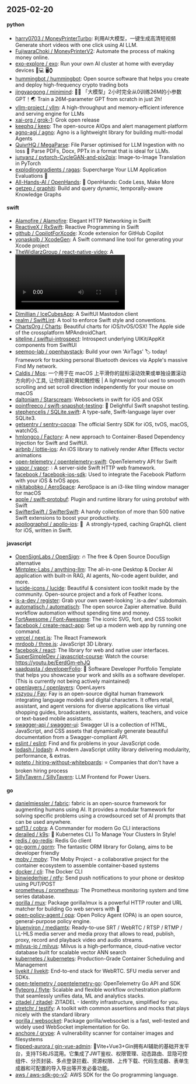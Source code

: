 ## 2025-02-20

#### python
* [harry0703 / MoneyPrinterTurbo](https://github.com/harry0703/MoneyPrinterTurbo): 利用AI大模型，一键生成高清短视频 Generate short videos with one click using AI LLM.
* [FujiwaraChoki / MoneyPrinterV2](https://github.com/FujiwaraChoki/MoneyPrinterV2): Automate the process of making money online.
* [exo-explore / exo](https://github.com/exo-explore/exo): Run your own AI cluster at home with everyday devices 📱💻 🖥️⌚
* [hummingbot / hummingbot](https://github.com/hummingbot/hummingbot): Open source software that helps you create and deploy high-frequency crypto trading bots
* [jingyaogong / minimind](https://github.com/jingyaogong/minimind): 🚀🚀 「大模型」2小时完全从0训练26M的小参数GPT！🌏 Train a 26M-parameter GPT from scratch in just 2h!
* [vllm-project / vllm](https://github.com/vllm-project/vllm): A high-throughput and memory-efficient inference and serving engine for LLMs
* [xai-org / grok-1](https://github.com/xai-org/grok-1): Grok open release
* [keephq / keep](https://github.com/keephq/keep): The open-source AIOps and alert management platform
* [agno-agi / agno](https://github.com/agno-agi/agno): Agno is a lightweight library for building multi-modal Agents
* [QuivrHQ / MegaParse](https://github.com/QuivrHQ/MegaParse): File Parser optimised for LLM Ingestion with no loss 🧠 Parse PDFs, Docx, PPTx in a format that is ideal for LLMs.
* [junyanz / pytorch-CycleGAN-and-pix2pix](https://github.com/junyanz/pytorch-CycleGAN-and-pix2pix): Image-to-Image Translation in PyTorch
* [explodinggradients / ragas](https://github.com/explodinggradients/ragas): Supercharge Your LLM Application Evaluations 🚀
* [All-Hands-AI / OpenHands](https://github.com/All-Hands-AI/OpenHands): 🙌 OpenHands: Code Less, Make More
* [getzep / graphiti](https://github.com/getzep/graphiti): Build and query dynamic, temporally-aware Knowledge Graphs

#### swift
* [Alamofire / Alamofire](https://github.com/Alamofire/Alamofire): Elegant HTTP Networking in Swift
* [ReactiveX / RxSwift](https://github.com/ReactiveX/RxSwift): Reactive Programming in Swift
* [github / CopilotForXcode](https://github.com/github/CopilotForXcode): Xcode extension for GitHub Copilot
* [yonaskolb / XcodeGen](https://github.com/yonaskolb/XcodeGen): A Swift command line tool for generating your Xcode project
* [TheWidlarzGroup / react-native-video](https://github.com/TheWidlarzGroup/react-native-video): A <Video /> component for react-native
* [Dimillian / IceCubesApp](https://github.com/Dimillian/IceCubesApp): A SwiftUI Mastodon client
* [realm / SwiftLint](https://github.com/realm/SwiftLint): A tool to enforce Swift style and conventions.
* [ChartsOrg / Charts](https://github.com/ChartsOrg/Charts): Beautiful charts for iOS/tvOS/OSX! The Apple side of the crossplatform MPAndroidChart.
* [siteline / swiftui-introspect](https://github.com/siteline/swiftui-introspect): Introspect underlying UIKit/AppKit components from SwiftUI
* [seemoo-lab / openhaystack](https://github.com/seemoo-lab/openhaystack): Build your own 'AirTags' 🏷 today! Framework for tracking personal Bluetooth devices via Apple's massive Find My network.
* [Caldis / Mos](https://github.com/Caldis/Mos): 一个用于在 macOS 上平滑你的鼠标滚动效果或单独设置滚动方向的小工具, 让你的滚轮爽如触控板 | A lightweight tool used to smooth scrolling and set scroll direction independently for your mouse on macOS
* [daltoniam / Starscream](https://github.com/daltoniam/Starscream): Websockets in swift for iOS and OSX
* [pointfreeco / swift-snapshot-testing](https://github.com/pointfreeco/swift-snapshot-testing): 📸 Delightful Swift snapshot testing.
* [stephencelis / SQLite.swift](https://github.com/stephencelis/SQLite.swift): A type-safe, Swift-language layer over SQLite3.
* [getsentry / sentry-cocoa](https://github.com/getsentry/sentry-cocoa): The official Sentry SDK for iOS, tvOS, macOS, watchOS.
* [hmlongco / Factory](https://github.com/hmlongco/Factory): A new approach to Container-Based Dependency Injection for Swift and SwiftUI.
* [airbnb / lottie-ios](https://github.com/airbnb/lottie-ios): An iOS library to natively render After Effects vector animations
* [open-telemetry / opentelemetry-swift](https://github.com/open-telemetry/opentelemetry-swift): OpenTelemetry API for Swift
* [vapor / vapor](https://github.com/vapor/vapor): 💧 A server-side Swift HTTP web framework.
* [facebook / facebook-ios-sdk](https://github.com/facebook/facebook-ios-sdk): Used to integrate the Facebook Platform with your iOS & tvOS apps.
* [nikitabobko / AeroSpace](https://github.com/nikitabobko/AeroSpace): AeroSpace is an i3-like tiling window manager for macOS
* [apple / swift-protobuf](https://github.com/apple/swift-protobuf): Plugin and runtime library for using protobuf with Swift
* [SwifterSwift / SwifterSwift](https://github.com/SwifterSwift/SwifterSwift): A handy collection of more than 500 native Swift extensions to boost your productivity.
* [apollographql / apollo-ios](https://github.com/apollographql/apollo-ios): 📱  A strongly-typed, caching GraphQL client for iOS, written in Swift.

#### javascript
* [OpenSignLabs / OpenSign](https://github.com/OpenSignLabs/OpenSign): 🔥 The free & Open Source DocuSign alternative
* [Mintplex-Labs / anything-llm](https://github.com/Mintplex-Labs/anything-llm): The all-in-one Desktop & Docker AI application with built-in RAG, AI agents, No-code agent builder, and more.
* [lucide-icons / lucide](https://github.com/lucide-icons/lucide): Beautiful & consistent icon toolkit made by the community. Open-source project and a fork of Feather Icons.
* [is-a-dev / register](https://github.com/is-a-dev/register): Grab your own sweet-looking '.is-a.dev' subdomain.
* [automatisch / automatisch](https://github.com/automatisch/automatisch): The open source Zapier alternative. Build workflow automation without spending time and money.
* [FortAwesome / Font-Awesome](https://github.com/FortAwesome/Font-Awesome): The iconic SVG, font, and CSS toolkit
* [facebook / create-react-app](https://github.com/facebook/create-react-app): Set up a modern web app by running one command.
* [vercel / next.js](https://github.com/vercel/next.js): The React Framework
* [mrdoob / three.js](https://github.com/mrdoob/three.js): JavaScript 3D Library.
* [facebook / react](https://github.com/facebook/react): The library for web and native user interfaces.
* [SuperSimpleDev / javascript-course](https://github.com/SuperSimpleDev/javascript-course): Watch the course: https://youtu.be/EerdGm-ehJQ
* [saadpasta / developerFolio](https://github.com/saadpasta/developerFolio): 🚀 Software Developer Portfolio Template that helps you showcase your work and skills as a software developer. (This is currently not being actively maintained)
* [openlayers / openlayers](https://github.com/openlayers/openlayers): OpenLayers
* [xszyou / Fay](https://github.com/xszyou/Fay): Fay is an open-source digital human framework integrating language models and digital characters. It offers retail, assistant, and agent versions for diverse applications like virtual shopping guides, broadcasters, assistants, waiters, teachers, and voice or text-based mobile assistants.
* [swagger-api / swagger-ui](https://github.com/swagger-api/swagger-ui): Swagger UI is a collection of HTML, JavaScript, and CSS assets that dynamically generate beautiful documentation from a Swagger-compliant API.
* [eslint / eslint](https://github.com/eslint/eslint): Find and fix problems in your JavaScript code.
* [lodash / lodash](https://github.com/lodash/lodash): A modern JavaScript utility library delivering modularity, performance, & extras.
* [poteto / hiring-without-whiteboards](https://github.com/poteto/hiring-without-whiteboards): ⭐️ Companies that don't have a broken hiring process
* [SillyTavern / SillyTavern](https://github.com/SillyTavern/SillyTavern): LLM Frontend for Power Users.

#### go
* [danielmiessler / fabric](https://github.com/danielmiessler/fabric): fabric is an open-source framework for augmenting humans using AI. It provides a modular framework for solving specific problems using a crowdsourced set of AI prompts that can be used anywhere.
* [spf13 / cobra](https://github.com/spf13/cobra): A Commander for modern Go CLI interactions
* [derailed / k9s](https://github.com/derailed/k9s): 🐶 Kubernetes CLI To Manage Your Clusters In Style!
* [redis / go-redis](https://github.com/redis/go-redis): Redis Go client
* [go-gorm / gorm](https://github.com/go-gorm/gorm): The fantastic ORM library for Golang, aims to be developer friendly
* [moby / moby](https://github.com/moby/moby): The Moby Project - a collaborative project for the container ecosystem to assemble container-based systems
* [docker / cli](https://github.com/docker/cli): The Docker CLI
* [binwiederhier / ntfy](https://github.com/binwiederhier/ntfy): Send push notifications to your phone or desktop using PUT/POST
* [prometheus / prometheus](https://github.com/prometheus/prometheus): The Prometheus monitoring system and time series database.
* [gorilla / mux](https://github.com/gorilla/mux): Package gorilla/mux is a powerful HTTP router and URL matcher for building Go web servers with 🦍
* [open-policy-agent / opa](https://github.com/open-policy-agent/opa): Open Policy Agent (OPA) is an open source, general-purpose policy engine.
* [bluenviron / mediamtx](https://github.com/bluenviron/mediamtx): Ready-to-use SRT / WebRTC / RTSP / RTMP / LL-HLS media server and media proxy that allows to read, publish, proxy, record and playback video and audio streams.
* [milvus-io / milvus](https://github.com/milvus-io/milvus): Milvus is a high-performance, cloud-native vector database built for scalable vector ANN search
* [kubernetes / kubernetes](https://github.com/kubernetes/kubernetes): Production-Grade Container Scheduling and Management
* [livekit / livekit](https://github.com/livekit/livekit): End-to-end stack for WebRTC. SFU media server and SDKs.
* [open-telemetry / opentelemetry-go](https://github.com/open-telemetry/opentelemetry-go): OpenTelemetry Go API and SDK
* [flyteorg / flyte](https://github.com/flyteorg/flyte): Scalable and flexible workflow orchestration platform that seamlessly unifies data, ML and analytics stacks.
* [zitadel / zitadel](https://github.com/zitadel/zitadel): ZITADEL - Identity infrastructure, simplified for you.
* [stretchr / testify](https://github.com/stretchr/testify): A toolkit with common assertions and mocks that plays nicely with the standard library
* [gorilla / websocket](https://github.com/gorilla/websocket): Package gorilla/websocket is a fast, well-tested and widely used WebSocket implementation for Go.
* [anchore / grype](https://github.com/anchore/grype): A vulnerability scanner for container images and filesystems
* [flipped-aurora / gin-vue-admin](https://github.com/flipped-aurora/gin-vue-admin): 🚀Vite+Vue3+Gin拥有AI辅助的基础开发平台，支持TS和JS混用。它集成了JWT鉴权、权限管理、动态路由、显隐可控组件、分页封装、多点登录拦截、资源权限、上传下载、代码生成器、表单生成器和可配置的导入导出等开发必备功能。
* [aws / aws-sdk-go-v2](https://github.com/aws/aws-sdk-go-v2): AWS SDK for the Go programming language.
